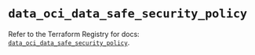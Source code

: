 # `data_oci_data_safe_security_policy`

Refer to the Terraform Registry for docs: [`data_oci_data_safe_security_policy`](https://registry.terraform.io/providers/oracle/oci/6.18.0/docs/data-sources/data_safe_security_policy).
